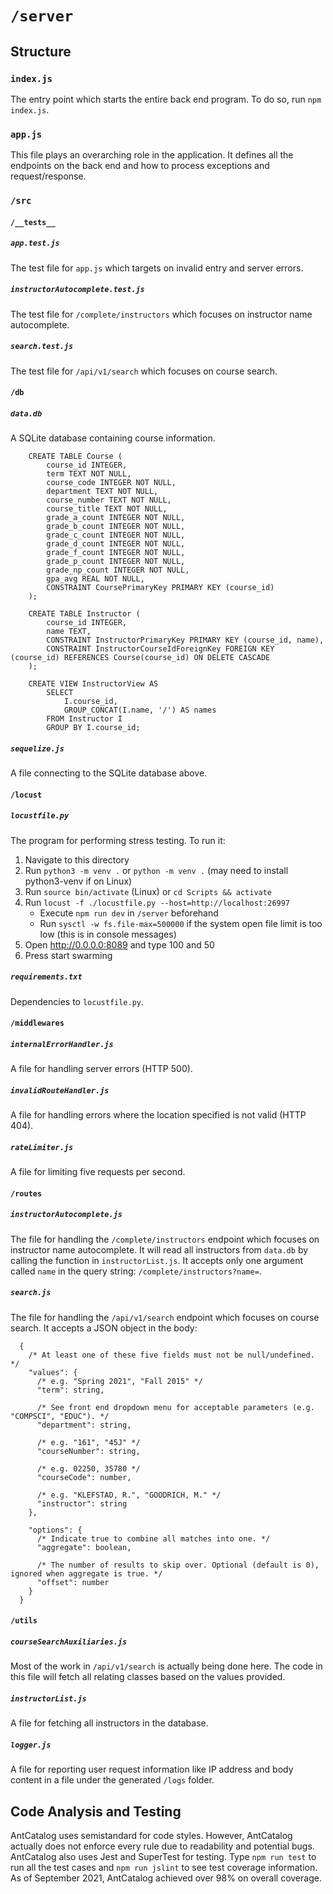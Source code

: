 # `/server`

## Structure
### `index.js`
The entry point which starts the entire back end program. To do so, run `npm index.js`.

### `app.js`
This file plays an overarching role in the application. It defines all the endpoints on the back end and how to process exceptions and request/response.

### `/src`
#### `/__tests__`
##### `app.test.js`
The test file for `app.js` which targets on invalid entry and server errors.

##### `instructorAutocomplete.test.js`
The test file for `/complete/instructors` which focuses on instructor name autocomplete.

##### `search.test.js`
The test file for `/api/v1/search` which focuses on course search.

#### `/db`
##### `data.db`
A SQLite database containing course information.
```
    CREATE TABLE Course (
        course_id INTEGER,
        term TEXT NOT NULL,
        course_code INTEGER NOT NULL,
        department TEXT NOT NULL,
        course_number TEXT NOT NULL,
        course_title TEXT NOT NULL,
        grade_a_count INTEGER NOT NULL,
        grade_b_count INTEGER NOT NULL,
        grade_c_count INTEGER NOT NULL,
        grade_d_count INTEGER NOT NULL,
        grade_f_count INTEGER NOT NULL,
        grade_p_count INTEGER NOT NULL,
        grade_np_count INTEGER NOT NULL,
        gpa_avg REAL NOT NULL,
        CONSTRAINT CoursePrimaryKey PRIMARY KEY (course_id)
    );

    CREATE TABLE Instructor (
        course_id INTEGER,
        name TEXT,
        CONSTRAINT InstructorPrimaryKey PRIMARY KEY (course_id, name),
        CONSTRAINT InstructorCourseIdForeignKey FOREIGN KEY (course_id) REFERENCES Course(course_id) ON DELETE CASCADE
    );

    CREATE VIEW InstructorView AS
        SELECT
            I.course_id,
            GROUP_CONCAT(I.name, '/') AS names
        FROM Instructor I
        GROUP BY I.course_id;
```

##### `sequelize.js`
A file connecting to the SQLite database above.

#### `/locust`
##### `locustfile.py`
The program for performing stress testing. To run it:
1. Navigate to this directory
2. Run `python3 -m venv .` or `python -m venv .` (may need to install python3-venv if on Linux)
3. Run `source bin/activate` (Linux) or `cd Scripts && activate`
4. Run `locust -f ./locustfile.py --host=http://localhost:26997`
   + Execute `npm run dev` in `/server` beforehand
   + Run `sysctl -w fs.file-max=500000` if the system open file limit is too low (this is in console messages)
5. Open http://0.0.0.0:8089 and type 100 and 50
6. Press start swarming

##### `requirements.txt`
Dependencies to `locustfile.py`.

#### `/middlewares`
##### `internalErrorHandler.js`
A file for handling server errors (HTTP 500).

##### `invalidRouteHandler.js`
A file for handling errors where the location specified is not valid (HTTP 404).

##### `rateLimiter.js`
A file for limiting five requests per second.

#### `/routes`
##### `instructorAutocomplete.js`
The file for handling the `/complete/instructors` endpoint which focuses on instructor name autocomplete. It will read all instructors from `data.db` by calling the function in `instructorList.js`. It accepts only one argument called `name` in the query string: `/complete/instructors?name=`.

##### `search.js`
The file for handling the `/api/v1/search` endpoint which focuses on course search. It accepts a JSON object in the body:
```
  {
    /* At least one of these five fields must not be null/undefined. */
    "values": {
      /* e.g. "Spring 2021", "Fall 2015" */
      "term": string,
      
      /* See front end dropdown menu for acceptable parameters (e.g. "COMPSCI", "EDUC"). */
      "department": string,
      
      /* e.g. "161", "45J" */
      "courseNumber": string,
      
      /* e.g. 02250, 35780 */
      "courseCode": number,
      
      /* e.g. "KLEFSTAD, R.", "GOODRICH, M." */
      "instructor": string
    },
    
    "options": {
      /* Indicate true to combine all matches into one. */
      "aggregate": boolean,
      
      /* The number of results to skip over. Optional (default is 0), ignored when aggregate is true. */
      "offset": number
    }
  }
```

#### `/utils`
##### `courseSearchAuxiliaries.js`
Most of the work in `/api/v1/search` is actually being done here. The code in this file will fetch all relating classes based on the values provided.

##### `instructorList.js`
A file for fetching all instructors in the database.

##### `logger.js`
A file for reporting user request information like IP address and body content in a file under the generated `/logs` folder.

## Code Analysis and Testing
AntCatalog uses semistandard for code styles. However, AntCatalog actually does not enforce every rule due to readability and potential bugs. AntCatalog also uses Jest and SuperTest for testing. Type `npm run test` to run all the test cases and `npm run jslint` to see test coverage information. As of September 2021, AntCatalog achieved over 98% on overall coverage.
